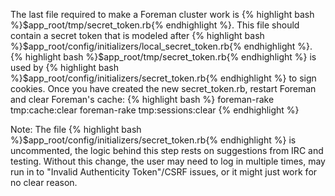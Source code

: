 
The last file required to make a Foreman cluster work is {% highlight bash %}$app_root/tmp/secret_token.rb{% endhighlight %}. This file should contain a secret token that is modeled after {% highlight bash %}$app_root/config/initializers/local_secret_token.rb{% endhighlight %}. {% highlight bash %}$app_root/tmp/secret_token.rb{% endhighlight %} is used by {% highlight bash %}$app_root/config/initializers/secret_token.rb{% endhighlight %} to sign cookies. Once you have created the new secret_token.rb, restart Foreman and clear Foreman's cache:
{% highlight bash %}
foreman-rake tmp:cache:clear
foreman-rake tmp:sessions:clear
{% endhighlight %}

Note: The file {% highlight bash %}$app_root/config/initializers/secret_token.rb{% endhighlight %} is uncommented, the logic behind this step rests on suggestions from IRC and testing. Without this change, the user may need to log in multiple times, may run in to "Invalid Authenticity Token"/CSRF issues, or it might just work for no clear reason. 
